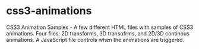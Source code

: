 # css3-animations
CSS3 Animation Samples - A few different HTML files with samples of CSS3 animations. Four files: 2D transforms, 3D transofrms, and 2D/3D continous animations. 
A JavaScript file controls when the animations are triggered.
